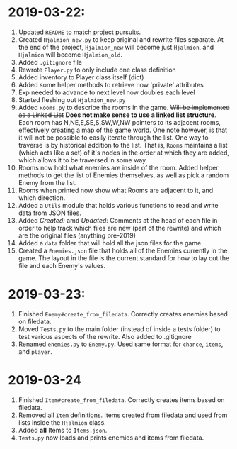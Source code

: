 # 2019-03-22:
1. Updated `README` to match project pursuits.
2. Created `Hjalmion_new.py` to keep original and rewrite files separate. At the end of the project, `Hjalmion_new` will become just `Hjalmion`, and `Hjalmion` will become `Hjalmion_old`.
3. Added `.gitignore` file
4. Rewrote `Player.py` to only include one class definition
5. Added inventory to Player class itself (dict)
6. Added some helper methods to retrieve now 'private' attributes
7. Exp needed to advance to next level now doubles each level
8. Started fleshing out `Hjalmion_new.py`
9. Added `Rooms.py` to describe the rooms in the game. ~~Will be implemented as a Linked List~~ __Does not make sense to use a linked list structure__. Each room has N,NE,E,SE,S,SW,W,NW pointers to its adjacent rooms, effectively creating a map of the game world. One note however, is that it will not be possible to easily iterate through the list. One way to traverse is by historical addition to the list. That is, `Rooms` maintains a list (which acts like a set) of it's nodes in the order at which they are added, which allows it to be traversed in some way. 
10. Rooms now hold what enemies are inside of the room. Added helper methods to get the list of Enemies themselves, as well as pick a random Enemy from the list.
11. Rooms when printed now show what Rooms are adjacent to it, and which direction.
12. Added a `Utils` module that holds various functions to read and write data from JSON files.
13. Added *Created:* amd *Updated:* Comments at the head of each file in order to help track which files are new (part of the rewrite) and which are the original files (anything pre-2019)
14. Added a `data` folder that will hold all the json files for the game.
15. Created a `Enemies.json` file that holds all of the Enemies currently in the game. The layout in the file is the current standard for how to lay out the file and each Enemy's values.

# 2019-03-23:
1. Finished `Enemy#create_from_filedata`. Correctly creates enemies based on filedata.
2. Moved `Tests.py` to the main folder (instead of inside a tests folder) to test various aspects of the rewrite. Also added to .gitignore
3. Renamed `enemies.py` to `Enemy.py`. Used same format for `chance`, `items`, and `player`.

# 2019-03-24
1. Finished `Item#create_from_filedata`. Correctly creates items based on filedata.
2. Removed all `Item` definitions. Items created from filedata and used from lists inside the `Hjalmion` class.
3. Added __all__ Items to `Items.json`.
4. `Tests.py` now loads and prints enemies and items from filedata.